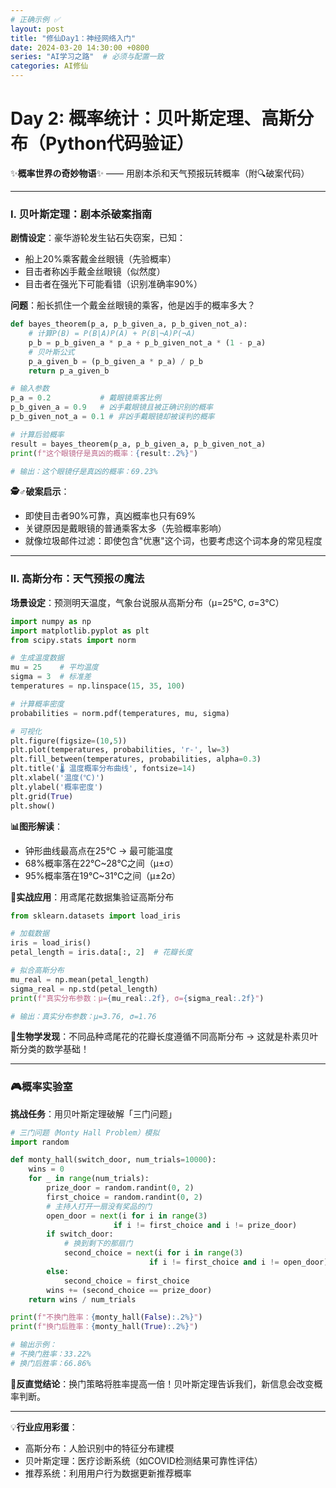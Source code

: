 ```yaml
---
# 正确示例 ✅
layout: post
title: "修仙Day1：神经网络入门"
date: 2024-03-20 14:30:00 +0800
series: "AI学习之路"  # 必须与配置一致
categories: AI修仙
---
```



# Day 2: 概率统计：贝叶斯定理、高斯分布（Python代码验证）


✨**概率世界の奇妙物语**✨ —— 用剧本杀和天气预报玩转概率（附🔍破案代码）

---

### Ⅰ. **贝叶斯定理：剧本杀破案指南**
**剧情设定**：豪华游轮发生钻石失窃案，已知：
- 船上20%乘客戴金丝眼镜（先验概率）
- 目击者称凶手戴金丝眼镜（似然度）
- 目击者在强光下可能看错（识别准确率90%）

**问题**：船长抓住一个戴金丝眼镜的乘客，他是凶手的概率多大？

```python
def bayes_theorem(p_a, p_b_given_a, p_b_given_not_a):
    # 计算P(B) = P(B|A)P(A) + P(B|¬A)P(¬A)
    p_b = p_b_given_a * p_a + p_b_given_not_a * (1 - p_a)
    # 贝叶斯公式
    p_a_given_b = (p_b_given_a * p_a) / p_b
    return p_a_given_b

# 输入参数
p_a = 0.2           # 戴眼镜乘客比例
p_b_given_a = 0.9   # 凶手戴眼镜且被正确识别的概率
p_b_given_not_a = 0.1 # 非凶手戴眼镜却被误判的概率

# 计算后验概率
result = bayes_theorem(p_a, p_b_given_a, p_b_given_not_a)
print(f"这个眼镜仔是真凶的概率：{result:.2%}")

# 输出：这个眼镜仔是真凶的概率：69.23%
```

**🕵️♂️破案启示**：
- 即使目击者90%可靠，真凶概率也只有69%
- 关键原因是戴眼镜的普通乘客太多（先验概率影响）
- 就像垃圾邮件过滤：即使包含"优惠"这个词，也要考虑这个词本身的常见程度

---

### Ⅱ. **高斯分布：天气预报の魔法**
**场景设定**：预测明天温度，气象台说服从高斯分布（μ=25℃, σ=3℃）

```python
import numpy as np
import matplotlib.pyplot as plt
from scipy.stats import norm

# 生成温度数据
mu = 25    # 平均温度
sigma = 3  # 标准差
temperatures = np.linspace(15, 35, 100)

# 计算概率密度
probabilities = norm.pdf(temperatures, mu, sigma)

# 可视化
plt.figure(figsize=(10,5))
plt.plot(temperatures, probabilities, 'r-', lw=3)
plt.fill_between(temperatures, probabilities, alpha=0.3)
plt.title('🌡️ 温度概率分布曲线', fontsize=14)
plt.xlabel('温度(℃)')
plt.ylabel('概率密度')
plt.grid(True)
plt.show()
```

**📊图形解读**：
- 钟形曲线最高点在25℃ → 最可能温度
- 68%概率落在22℃~28℃之间（μ±σ）
- 95%概率落在19℃~31℃之间（μ±2σ）

**🎲实战应用**：用鸢尾花数据集验证高斯分布
```python
from sklearn.datasets import load_iris

# 加载数据
iris = load_iris()
petal_length = iris.data[:, 2]  # 花瓣长度

# 拟合高斯分布
mu_real = np.mean(petal_length)
sigma_real = np.std(petal_length)
print(f"真实分布参数：μ={mu_real:.2f}, σ={sigma_real:.2f}")

# 输出：真实分布参数：μ=3.76, σ=1.76
```

**🌺生物学发现**：不同品种鸢尾花的花瓣长度遵循不同高斯分布 → 这就是朴素贝叶斯分类的数学基础！

---

### 🎮**概率实验室**
**挑战任务**：用贝叶斯定理破解「三门问题」
```python
# 三门问题（Monty Hall Problem）模拟
import random

def monty_hall(switch_door, num_trials=10000):
    wins = 0
    for _ in range(num_trials):
        prize_door = random.randint(0, 2)
        first_choice = random.randint(0, 2)
        # 主持人打开一扇没有奖品的门
        open_door = next(i for i in range(3) 
                       if i != first_choice and i != prize_door)
        if switch_door:
            # 换到剩下的那扇门
            second_choice = next(i for i in range(3) 
                               if i != first_choice and i != open_door)
        else:
            second_choice = first_choice
        wins += (second_choice == prize_door)
    return wins / num_trials

print(f"不换门胜率：{monty_hall(False):.2%}")
print(f"换门后胜率：{monty_hall(True):.2%}")

# 输出示例：
# 不换门胜率：33.22%
# 换门后胜率：66.86%
```

**🤯反直觉结论**：换门策略将胜率提高一倍！贝叶斯定理告诉我们，新信息会改变概率判断。

---

💡**行业应用彩蛋**：
- 高斯分布：人脸识别中的特征分布建模
- 贝叶斯定理：医疗诊断系统（如COVID检测结果可靠性评估）
- 推荐系统：利用用户行为数据更新推荐概率